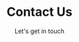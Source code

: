 ---
layout: contact
lang: en
permalink: /en/contact

title: Contact Us
subtitle: Let's get in touch
hero-image: assets/img/jpg/1920/facade-1211.jpg
hero-style: overlay
---